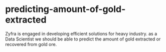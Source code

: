 # predicting-amount-of-gold-extracted
Zyfra is engaged in developing efficient solutions for heavy industry. as a Data Scientist we should be able to predict the amount of gold extracted or recovered from gold ore.
